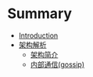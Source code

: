 # Summary

* [Introduction](README.md)
* [架构解析](chapter1.md)
   * [架构简介](jia_gou_jian_jie.md)
   * [内部通信(gossip)](nei_bu_tong_4fe128_gossip.md)

